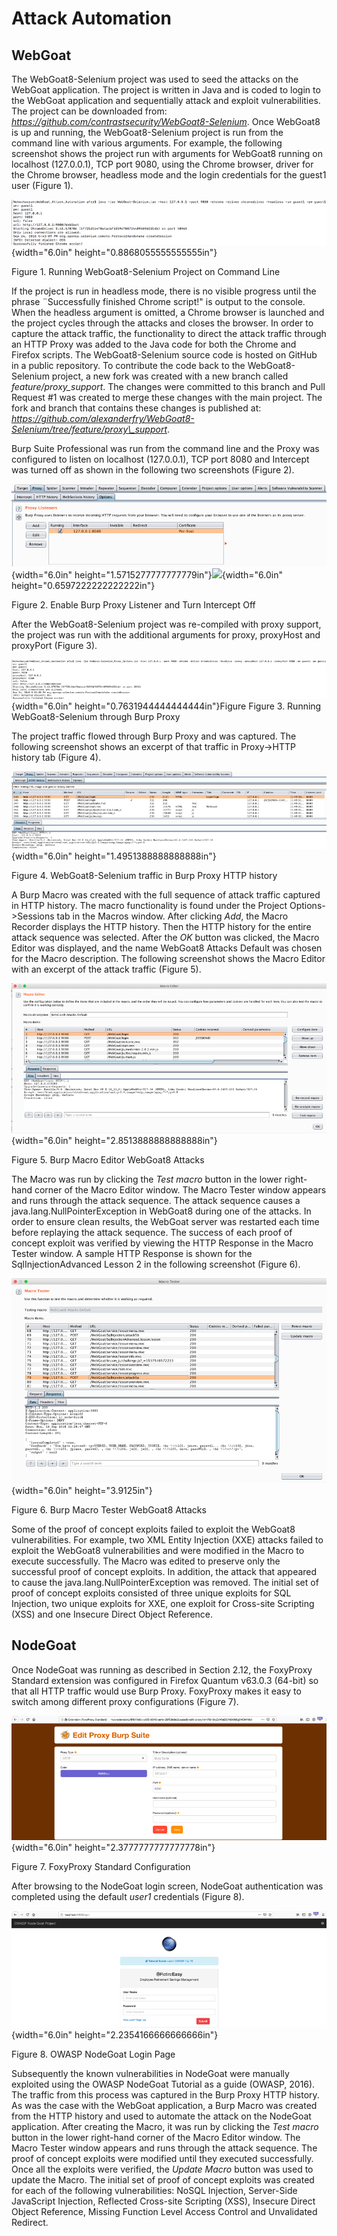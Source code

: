 # Attack Automation

## WebGoat

The WebGoat8-Selenium project was used to seed the attacks on the
WebGoat application. The project is written in Java and is coded to
login to the WebGoat application and sequentially attack and exploit
vulnerabilities. The project can be downloaded from:
*https://github.com/contrastsecurity/WebGoat8-Selenium*. Once WebGoat8
is up and running, the WebGoat8-Selenium project is run from the command
line with various arguments. For example, the following screenshot shows
the project run with arguments for WebGoat8 running on localhost
(127.0.0.1), TCP port 9080, using the Chrome browser, driver for the
Chrome browser, headless mode and the login credentials for the guest1
user (Figure 1).

![](images/WG_Running_WebGoat8-Selenium_Project_on_Command_Line_Figure_1.png){width="6.0in" height="0.8868055555555555in"}

Figure 1. Running WebGoat8-Selenium Project on Command Line

If the project is run in headless mode, there is no visible progress
until the phrase ¨Successfully finished Chrome script!" is output to the
console. When the headless argument is omitted, a Chrome browser is
launched and the project cycles through the attacks and closes the
browser. In order to capture the attack traffic, the functionality to
direct the attack traffic through an HTTP Proxy was added to the Java
code for both the Chrome and Firefox scripts. The WebGoat8-Selenium
source code is hosted on GitHub in a public repository. To contribute
the code back to the WebGoat8-Selenium project, a new fork was created
with a new branch called *feature/proxy\_support*. The changes were
committed to this branch and Pull Request \#1 was created to merge these
changes with the main project. The fork and branch that contains these
changes is published at:
*https://github.com/alexanderfry/WebGoat8-Selenium/tree/feature/proxy\_support*.

Burp Suite Professional was run from the command line and the Proxy was
configured to listen on localhost (127.0.0.1), TCP port 8080 and
Intercept was turned off as shown in the following two screenshots
(Figure 2).

![](images/WG_Enable_Burp_Proxy_Listener_and_Turn_Intercept_Off_Figure_2.png){width="6.0in"
height="1.5715277777777779in"}![](media/image3.png){width="6.0in"
height="0.6597222222222222in"}

Figure 2. Enable Burp Proxy Listener and Turn Intercept Off

After the WebGoat8-Selenium project was re-compiled with proxy support,
the project was run with the additional arguments for proxy, proxyHost
and proxyPort (Figure 3).

![](images/WG_Running_WebGoat8-Selenium_through_Burp_Proxy_Figure_3.png){width="6.0in" height="0.7631944444444444in"}Figure
Figure 3. Running WebGoat8-Selenium through Burp Proxy

The project traffic flowed through Burp Proxy and was captured. The
following screenshot shows an excerpt of that traffic in Proxy-\>HTTP
history tab (Figure 4).

![](images/WG_WebGoat8-Selenium_traffic_in_Burp_Proxy_HTTP_history_Figure_4.png){width="6.0in" height="1.4951388888888888in"}

Figure 4. WebGoat8-Selenium traffic in Burp Proxy HTTP history

A Burp Macro was created with the full sequence of attack traffic
captured in HTTP history. The macro functionality is found under the
Project Options-\>Sessions tab in the Macros window. After clicking
*Add*, the Macro Recorder displays the HTTP history. Then the HTTP
history for the entire attack sequence was selected. After the *OK*
button was clicked, the Macro Editor was displayed, and the name
WebGoat8 Attacks Default was chosen for the Macro description. The
following screenshot shows the Macro Editor with an excerpt of the
attack traffic (Figure 5).

![](images/WG_Burp_Macro_Editor_WebGoat8_Attacks_Figure_5.png){width="6.0in" height="2.8513888888888888in"}

Figure 5. Burp Macro Editor WebGoat8 Attacks

The Macro was run by clicking the *Test macro* button in the lower
right-hand corner of the Macro Editor window. The Macro Tester window
appears and runs through the attack sequence. The attack sequence causes
a java.lang.NullPointerException in WebGoat8 during one of the attacks.
In order to ensure clean results, the WebGoat server was restarted each
time before replaying the attack sequence. The success of each proof of
concept exploit was verified by viewing the HTTP Response in the Macro
Tester window. A sample HTTP Response is shown for the
SqlInjectionAdvanced Lesson 2 in the following screenshot (Figure 6).

![](images/WG_Burp_Macro_Tester_WebGoat8_Attacks_Figure_6.png){width="6.0in" height="3.9125in"}

Figure 6. Burp Macro Tester WebGoat8 Attacks

Some of the proof of concept exploits failed to exploit the WebGoat8
vulnerabilities. For example, two XML Entity Injection (XXE) attacks
failed to exploit the WebGoat8 vulnerabilities and were modified in the
Macro to execute successfully. The Macro was edited to preserve only the
successful proof of concept exploits. In addition, the attack that
appeared to cause the java.lang.NullPointerException was removed. The
initial set of proof of concept exploits consisted of three unique
exploits for SQL Injection, two unique exploits for XXE, one exploit for
Cross-site Scripting (XSS) and one Insecure Direct Object Reference.

## NodeGoat

Once NodeGoat was running as described in Section 2.12, the FoxyProxy
Standard extension was configured in Firefox Quantum v63.0.3 (64-bit) so
that all HTTP traffic would use Burp Proxy. FoxyProxy makes it easy to
switch among different proxy configurations (Figure 7).

![](images/NG_FoxyProxy_Standard_Configuration_Figure_7.png){width="6.0in" height="2.3777777777777778in"}

Figure 7. FoxyProxy Standard Configuration

After browsing to the NodeGoat login screen, NodeGoat authentication was
completed using the default *user1* credentials (Figure 8).

![](images/NG_OWASP_NodeGoat_Login_Page_Figure_8.png){width="6.0in" height="2.2354166666666666in"}

Figure 8. OWASP NodeGoat Login Page

Subsequently the known vulnerabilities in NodeGoat were manually
exploited using the OWASP NodeGoat Tutorial as a guide (OWASP, 2016).
The traffic from this process was captured in the Burp Proxy HTTP
history. As was the case with the WebGoat application, a Burp Macro was
created from the HTTP history and used to automate the attack on the
NodeGoat application. After creating the Macro, it was run by clicking
the *Test macro* button in the lower right-hand corner of the Macro
Editor window. The Macro Tester window appears and runs through the
attack sequence. The proof of concept exploits were modified until they
executed successfully. Once all the exploits were verified, the *Update
Macro* button was used to update the Macro. The initial set of proof of
concept exploits was created for each of the following vulnerabilities:
NoSQL Injection, Server-Side JavaScript Injection, Reflected Cross-site
Scripting (XSS), Insecure Direct Object Reference, Missing Function
Level Access Control and Unvalidated Redirect.
